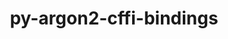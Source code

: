---
title: "py-argon2-cffi-bindings"
layout: cache
categories: [package, develop]
meta: {"compilers": ["gcc@11.1.0", "gcc@11.4.0"], "num_specs": 63, "num_specs_by_stack": {"data-vis-sdk": 13, "e4s": 24, "e4s-neoverse-v2": 26, "root": 63}, "oss": ["ubuntu20.04", "ubuntu22.04"], "platforms": ["linux"], "stacks": ["data-vis-sdk", "e4s", "e4s-neoverse-v2", "root"], "targets": ["neoverse_v2", "x86_64_v3"], "versions": ["21.2.0"]}
spec_details: [{"compiler": "gcc@11.4.0", "hash": "2etaebxb2tjfeg7nmiep4jyvexpbbnfd", "os": "ubuntu22.04", "platform": "linux", "size": "-", "stacks": ["e4s", "root"], "target": "x86_64_v3", "variants": ["build_system=python_pip"], "versions": ["21.2.0"]}, {"compiler": "gcc@11.4.0", "hash": "2uqxvf5br6uswzjneqn6mjybwsjdevnu", "os": "ubuntu22.04", "platform": "linux", "size": "-", "stacks": ["e4s", "root"], "target": "x86_64_v3", "variants": ["build_system=python_pip"], "versions": ["21.2.0"]}, {"compiler": "gcc@11.1.0", "hash": "4y3sf7iy6q7y5lod6vswn4tbavrkaaxn", "os": "ubuntu20.04", "platform": "linux", "size": "-", "stacks": ["data-vis-sdk", "root"], "target": "x86_64_v3", "variants": ["build_system=python_pip"], "versions": ["21.2.0"]}, {"compiler": "gcc@11.4.0", "hash": "4zue7d7vfx5ly76zdgwfq77sk2xjg647", "os": "ubuntu22.04", "platform": "linux", "size": "-", "stacks": ["e4s", "root"], "target": "x86_64_v3", "variants": ["build_system=python_pip"], "versions": ["21.2.0"]}, {"compiler": "gcc@11.4.0", "hash": "5dvzcgpsg7advi5j46qgd2bdstjsaz3g", "os": "ubuntu22.04", "platform": "linux", "size": "-", "stacks": ["e4s-neoverse-v2", "root"], "target": "neoverse_v2", "variants": ["build_system=python_pip"], "versions": ["21.2.0"]}, {"compiler": "gcc@11.4.0", "hash": "5iquenc4rslwrhs4n3kr7oogwgjful5j", "os": "ubuntu22.04", "platform": "linux", "size": "-", "stacks": ["e4s", "root"], "target": "x86_64_v3", "variants": ["build_system=python_pip"], "versions": ["21.2.0"]}, {"compiler": "gcc@11.4.0", "hash": "5p3tzub3uez5cynes3uimftvq4i7xcda", "os": "ubuntu22.04", "platform": "linux", "size": "-", "stacks": ["e4s", "root"], "target": "x86_64_v3", "variants": ["build_system=python_pip"], "versions": ["21.2.0"]}, {"compiler": "gcc@11.4.0", "hash": "5rxfzt5hbghetymvvpxfkptlhpaw3w5b", "os": "ubuntu22.04", "platform": "linux", "size": "-", "stacks": ["e4s", "root"], "target": "x86_64_v3", "variants": ["build_system=python_pip"], "versions": ["21.2.0"]}, {"compiler": "gcc@11.4.0", "hash": "6rkfavjvmxewgj6hezrdqovvmd4b2prs", "os": "ubuntu22.04", "platform": "linux", "size": "-", "stacks": ["e4s-neoverse-v2", "root"], "target": "neoverse_v2", "variants": ["build_system=python_pip"], "versions": ["21.2.0"]}, {"compiler": "gcc@11.4.0", "hash": "6xuagytn4qjjbrbofxjzfijvwcst4am5", "os": "ubuntu22.04", "platform": "linux", "size": "-", "stacks": ["e4s", "root"], "target": "x86_64_v3", "variants": ["build_system=python_pip"], "versions": ["21.2.0"]}, {"compiler": "gcc@11.4.0", "hash": "7dlzko34lla4oyuldgsafb44hti6ktie", "os": "ubuntu22.04", "platform": "linux", "size": "-", "stacks": ["e4s-neoverse-v2", "root"], "target": "neoverse_v2", "variants": ["build_system=python_pip"], "versions": ["21.2.0"]}, {"compiler": "gcc@11.1.0", "hash": "7xkbfqzw4wf3q5dne3kxy2jvzi2a5ovl", "os": "ubuntu20.04", "platform": "linux", "size": "-", "stacks": ["data-vis-sdk", "root"], "target": "x86_64_v3", "variants": ["build_system=python_pip"], "versions": ["21.2.0"]}, {"compiler": "gcc@11.4.0", "hash": "a6kfcpfu4rqcgw4zjteiodcqk3eo2bim", "os": "ubuntu22.04", "platform": "linux", "size": "-", "stacks": ["e4s", "root"], "target": "x86_64_v3", "variants": ["build_system=python_pip"], "versions": ["21.2.0"]}, {"compiler": "gcc@11.4.0", "hash": "a7o4kim3ab6fvt5gyzk552id7atmkmuc", "os": "ubuntu22.04", "platform": "linux", "size": "-", "stacks": ["e4s", "root"], "target": "x86_64_v3", "variants": ["build_system=python_pip"], "versions": ["21.2.0"]}, {"compiler": "gcc@11.4.0", "hash": "ahkfvercnxfg4vxrin6g4lq4n6cgtk66", "os": "ubuntu22.04", "platform": "linux", "size": "-", "stacks": ["e4s-neoverse-v2", "root"], "target": "neoverse_v2", "variants": ["build_system=python_pip"], "versions": ["21.2.0"]}, {"compiler": "gcc@11.4.0", "hash": "ax26oc6zakjihwvmk5zkjrkfgbvs7zf3", "os": "ubuntu22.04", "platform": "linux", "size": "-", "stacks": ["e4s-neoverse-v2", "root"], "target": "neoverse_v2", "variants": ["build_system=python_pip"], "versions": ["21.2.0"]}, {"compiler": "gcc@11.1.0", "hash": "b4zqqnop6gudrcfajtmppmjhzbl5z5jh", "os": "ubuntu20.04", "platform": "linux", "size": "-", "stacks": ["data-vis-sdk", "root"], "target": "x86_64_v3", "variants": ["build_system=python_pip"], "versions": ["21.2.0"]}, {"compiler": "gcc@11.4.0", "hash": "bz4r73udygz3c7wq4unext43b5y35iut", "os": "ubuntu22.04", "platform": "linux", "size": "-", "stacks": ["e4s-neoverse-v2", "root"], "target": "neoverse_v2", "variants": ["build_system=python_pip"], "versions": ["21.2.0"]}, {"compiler": "gcc@11.4.0", "hash": "c5t6c2cl6nrhoc6tfhj6i7nmv3cwx25w", "os": "ubuntu22.04", "platform": "linux", "size": "-", "stacks": ["e4s-neoverse-v2", "root"], "target": "neoverse_v2", "variants": ["build_system=python_pip"], "versions": ["21.2.0"]}, {"compiler": "gcc@11.1.0", "hash": "ciwnkz5qu3bt433mi6iq5fdirxuz3szy", "os": "ubuntu20.04", "platform": "linux", "size": "-", "stacks": ["data-vis-sdk", "root"], "target": "x86_64_v3", "variants": ["build_system=python_pip"], "versions": ["21.2.0"]}, {"compiler": "gcc@11.4.0", "hash": "clwh4ygjcc3xlwftoucx6nmkq6uwzp4l", "os": "ubuntu22.04", "platform": "linux", "size": "-", "stacks": ["e4s-neoverse-v2", "root"], "target": "neoverse_v2", "variants": ["build_system=python_pip"], "versions": ["21.2.0"]}, {"compiler": "gcc@11.1.0", "hash": "codijw5chabqiqphposwlgpnwi7fov6s", "os": "ubuntu20.04", "platform": "linux", "size": "-", "stacks": ["data-vis-sdk", "root"], "target": "x86_64_v3", "variants": ["build_system=python_pip"], "versions": ["21.2.0"]}, {"compiler": "gcc@11.4.0", "hash": "cqixntlsf4mhfb3tl5qhq4xugc7puaro", "os": "ubuntu22.04", "platform": "linux", "size": "-", "stacks": ["e4s-neoverse-v2", "root"], "target": "neoverse_v2", "variants": ["build_system=python_pip"], "versions": ["21.2.0"]}, {"compiler": "gcc@11.4.0", "hash": "dd7ogh4p4iedmgbgxhizsog622xtena6", "os": "ubuntu22.04", "platform": "linux", "size": "-", "stacks": ["e4s", "root"], "target": "x86_64_v3", "variants": ["build_system=python_pip"], "versions": ["21.2.0"]}, {"compiler": "gcc@11.4.0", "hash": "dx3rrw4vwi2bcfcrkfwpqmrum2jcxan7", "os": "ubuntu22.04", "platform": "linux", "size": "-", "stacks": ["e4s-neoverse-v2", "root"], "target": "neoverse_v2", "variants": ["build_system=python_pip"], "versions": ["21.2.0"]}, {"compiler": "gcc@11.1.0", "hash": "ejfn4y5m4tvphdvlqp6dy2357q552pmd", "os": "ubuntu20.04", "platform": "linux", "size": "-", "stacks": ["data-vis-sdk", "root"], "target": "x86_64_v3", "variants": ["build_system=python_pip"], "versions": ["21.2.0"]}, {"compiler": "gcc@11.4.0", "hash": "elwh4jzrtddgdxs5rwq5huubcubg7ypd", "os": "ubuntu22.04", "platform": "linux", "size": "-", "stacks": ["e4s-neoverse-v2", "root"], "target": "neoverse_v2", "variants": ["build_system=python_pip"], "versions": ["21.2.0"]}, {"compiler": "gcc@11.4.0", "hash": "f2sagtb76wex46n74jiffhjufxltlowe", "os": "ubuntu22.04", "platform": "linux", "size": "-", "stacks": ["e4s", "root"], "target": "x86_64_v3", "variants": ["build_system=python_pip"], "versions": ["21.2.0"]}, {"compiler": "gcc@11.4.0", "hash": "fhywqfkd5ez5ayyjagaqatiw47ctlc7v", "os": "ubuntu22.04", "platform": "linux", "size": "-", "stacks": ["e4s", "root"], "target": "x86_64_v3", "variants": ["build_system=python_pip"], "versions": ["21.2.0"]}, {"compiler": "gcc@11.1.0", "hash": "fzgfqdm5pydy5onsjteerumbeydgman4", "os": "ubuntu20.04", "platform": "linux", "size": "-", "stacks": ["data-vis-sdk", "root"], "target": "x86_64_v3", "variants": ["build_system=python_pip"], "versions": ["21.2.0"]}, {"compiler": "gcc@11.4.0", "hash": "gbfo4kugozswllwautp3w6evwulmbj35", "os": "ubuntu22.04", "platform": "linux", "size": "-", "stacks": ["e4s", "root"], "target": "x86_64_v3", "variants": ["build_system=python_pip"], "versions": ["21.2.0"]}, {"compiler": "gcc@11.4.0", "hash": "gbyquavwaqbrhikkwfjmqkdhbhofaab6", "os": "ubuntu22.04", "platform": "linux", "size": "-", "stacks": ["e4s-neoverse-v2", "root"], "target": "neoverse_v2", "variants": ["build_system=python_pip"], "versions": ["21.2.0"]}, {"compiler": "gcc@11.4.0", "hash": "grjowvnv4npdfg52zgwrpejw3eyu6fcu", "os": "ubuntu22.04", "platform": "linux", "size": "-", "stacks": ["e4s-neoverse-v2", "root"], "target": "neoverse_v2", "variants": ["build_system=python_pip"], "versions": ["21.2.0"]}, {"compiler": "gcc@11.4.0", "hash": "kmd7sfezeociyvzhsijux2tbngako3wj", "os": "ubuntu22.04", "platform": "linux", "size": "-", "stacks": ["e4s", "root"], "target": "x86_64_v3", "variants": ["build_system=python_pip"], "versions": ["21.2.0"]}, {"compiler": "gcc@11.4.0", "hash": "kmhyffp62amfgeg64btu3jtjt26qfxr4", "os": "ubuntu22.04", "platform": "linux", "size": "-", "stacks": ["e4s-neoverse-v2", "root"], "target": "neoverse_v2", "variants": ["build_system=python_pip"], "versions": ["21.2.0"]}, {"compiler": "gcc@11.4.0", "hash": "kxzfcwrzd2dd7ytbpr5u6icwxfvodxn4", "os": "ubuntu22.04", "platform": "linux", "size": "-", "stacks": ["e4s", "root"], "target": "x86_64_v3", "variants": ["build_system=python_pip"], "versions": ["21.2.0"]}, {"compiler": "gcc@11.4.0", "hash": "llcg2v2nw725wf7pf64poh7g4jkdau3w", "os": "ubuntu22.04", "platform": "linux", "size": "-", "stacks": ["e4s-neoverse-v2", "root"], "target": "neoverse_v2", "variants": ["build_system=python_pip"], "versions": ["21.2.0"]}, {"compiler": "gcc@11.4.0", "hash": "n6rd3rjrm26wgxvfplg6mxm4y4zqoyw3", "os": "ubuntu22.04", "platform": "linux", "size": "-", "stacks": ["e4s-neoverse-v2", "root"], "target": "neoverse_v2", "variants": ["build_system=python_pip"], "versions": ["21.2.0"]}, {"compiler": "gcc@11.4.0", "hash": "necw2wnug26h26zh7wwqvmfqr7ixb2mt", "os": "ubuntu22.04", "platform": "linux", "size": "-", "stacks": ["e4s", "root"], "target": "x86_64_v3", "variants": ["build_system=python_pip"], "versions": ["21.2.0"]}, {"compiler": "gcc@11.4.0", "hash": "nuty5uawy7v3jdolhqjuu6nn5sxxknf7", "os": "ubuntu22.04", "platform": "linux", "size": "-", "stacks": ["e4s", "root"], "target": "x86_64_v3", "variants": ["build_system=python_pip"], "versions": ["21.2.0"]}, {"compiler": "gcc@11.4.0", "hash": "oi3fwfiggm2n64k3agjrevu376jmfgnk", "os": "ubuntu22.04", "platform": "linux", "size": "-", "stacks": ["e4s-neoverse-v2", "root"], "target": "neoverse_v2", "variants": ["build_system=python_pip"], "versions": ["21.2.0"]}, {"compiler": "gcc@11.4.0", "hash": "ospw725ebpirikpktcckqwl2jhkpozeg", "os": "ubuntu22.04", "platform": "linux", "size": "-", "stacks": ["e4s", "root"], "target": "x86_64_v3", "variants": ["build_system=python_pip"], "versions": ["21.2.0"]}, {"compiler": "gcc@11.4.0", "hash": "phlda6wjgwy7mytezhvanvt6bte3z3vc", "os": "ubuntu22.04", "platform": "linux", "size": "-", "stacks": ["e4s-neoverse-v2", "root"], "target": "neoverse_v2", "variants": ["build_system=python_pip"], "versions": ["21.2.0"]}, {"compiler": "gcc@11.1.0", "hash": "pn2wvs4gpkiokgaus3egazyl3e6zcra7", "os": "ubuntu20.04", "platform": "linux", "size": "-", "stacks": ["data-vis-sdk", "root"], "target": "x86_64_v3", "variants": ["build_system=python_pip"], "versions": ["21.2.0"]}, {"compiler": "gcc@11.4.0", "hash": "pvkzsmaexbesux2v34urvgtmye4fzlpb", "os": "ubuntu22.04", "platform": "linux", "size": "-", "stacks": ["e4s-neoverse-v2", "root"], "target": "neoverse_v2", "variants": ["build_system=python_pip"], "versions": ["21.2.0"]}, {"compiler": "gcc@11.4.0", "hash": "s3ad5uzvkhrql3scznyk4of3szyeowl6", "os": "ubuntu22.04", "platform": "linux", "size": "-", "stacks": ["e4s", "root"], "target": "x86_64_v3", "variants": ["build_system=python_pip"], "versions": ["21.2.0"]}, {"compiler": "gcc@11.1.0", "hash": "sepbyonphkease243yus6agdvwziga5e", "os": "ubuntu20.04", "platform": "linux", "size": "-", "stacks": ["data-vis-sdk", "root"], "target": "x86_64_v3", "variants": ["build_system=python_pip"], "versions": ["21.2.0"]}, {"compiler": "gcc@11.4.0", "hash": "sha6ba6hnbrfqgckgjnuxprfh2ioqb3b", "os": "ubuntu22.04", "platform": "linux", "size": "-", "stacks": ["e4s-neoverse-v2", "root"], "target": "neoverse_v2", "variants": ["build_system=python_pip"], "versions": ["21.2.0"]}, {"compiler": "gcc@11.4.0", "hash": "svcrgxth3ouh4ggdvwdzyet3whivghi5", "os": "ubuntu22.04", "platform": "linux", "size": "-", "stacks": ["e4s", "root"], "target": "x86_64_v3", "variants": ["build_system=python_pip"], "versions": ["21.2.0"]}, {"compiler": "gcc@11.1.0", "hash": "tm7yrfwcyenyzt6v4gapsmebhl4k5pui", "os": "ubuntu20.04", "platform": "linux", "size": "-", "stacks": ["data-vis-sdk", "root"], "target": "x86_64_v3", "variants": ["build_system=python_pip"], "versions": ["21.2.0"]}, {"compiler": "gcc@11.1.0", "hash": "tmdlw5ggdpnqrrfhzwko5twnho6ualnt", "os": "ubuntu20.04", "platform": "linux", "size": "-", "stacks": ["data-vis-sdk", "root"], "target": "x86_64_v3", "variants": ["build_system=python_pip"], "versions": ["21.2.0"]}, {"compiler": "gcc@11.4.0", "hash": "tuujwivzkyshzfv4p6uae32wy3jebnvp", "os": "ubuntu22.04", "platform": "linux", "size": "-", "stacks": ["e4s-neoverse-v2", "root"], "target": "neoverse_v2", "variants": ["build_system=python_pip"], "versions": ["21.2.0"]}, {"compiler": "gcc@11.4.0", "hash": "ve74btggf3dfmygmzh7ksz544e77pmig", "os": "ubuntu22.04", "platform": "linux", "size": "-", "stacks": ["e4s-neoverse-v2", "root"], "target": "neoverse_v2", "variants": ["build_system=python_pip"], "versions": ["21.2.0"]}, {"compiler": "gcc@11.1.0", "hash": "vwbtvwc2pnxm6waeviqpnnqt2dlwgse6", "os": "ubuntu20.04", "platform": "linux", "size": "-", "stacks": ["data-vis-sdk", "root"], "target": "x86_64_v3", "variants": ["build_system=python_pip"], "versions": ["21.2.0"]}, {"compiler": "gcc@11.4.0", "hash": "wa5a2tnzd2xzucva2xqkyggufrx5tbes", "os": "ubuntu22.04", "platform": "linux", "size": "-", "stacks": ["e4s-neoverse-v2", "root"], "target": "neoverse_v2", "variants": ["build_system=python_pip"], "versions": ["21.2.0"]}, {"compiler": "gcc@11.4.0", "hash": "wbkhhdhz5xldedxbxinh2bpilikuy7kj", "os": "ubuntu22.04", "platform": "linux", "size": "-", "stacks": ["e4s-neoverse-v2", "root"], "target": "neoverse_v2", "variants": ["build_system=python_pip"], "versions": ["21.2.0"]}, {"compiler": "gcc@11.4.0", "hash": "wfeioditybcoc6ldv2iuzre7djfg2qqt", "os": "ubuntu22.04", "platform": "linux", "size": "-", "stacks": ["e4s", "root"], "target": "x86_64_v3", "variants": ["build_system=python_pip"], "versions": ["21.2.0"]}, {"compiler": "gcc@11.4.0", "hash": "wtl7kibckgdv6gqw7zvgsthiauvqincc", "os": "ubuntu22.04", "platform": "linux", "size": "-", "stacks": ["e4s", "root"], "target": "x86_64_v3", "variants": ["build_system=python_pip"], "versions": ["21.2.0"]}, {"compiler": "gcc@11.4.0", "hash": "x4sl5scbfulw4q6j7tlxh3jcympmy6mo", "os": "ubuntu22.04", "platform": "linux", "size": "-", "stacks": ["e4s", "root"], "target": "x86_64_v3", "variants": ["build_system=python_pip"], "versions": ["21.2.0"]}, {"compiler": "gcc@11.1.0", "hash": "xw6fqyxcedolmhnrmw3gncsd374df5jh", "os": "ubuntu20.04", "platform": "linux", "size": "-", "stacks": ["data-vis-sdk", "root"], "target": "x86_64_v3", "variants": ["build_system=python_pip"], "versions": ["21.2.0"]}, {"compiler": "gcc@11.4.0", "hash": "yf4oqjldjwey6edekrq7ylnfzc3sork2", "os": "ubuntu22.04", "platform": "linux", "size": "-", "stacks": ["e4s-neoverse-v2", "root"], "target": "neoverse_v2", "variants": ["build_system=python_pip"], "versions": ["21.2.0"]}, {"compiler": "gcc@11.4.0", "hash": "zbvx3xlqvknibbuw4vaoaln57deepmxd", "os": "ubuntu22.04", "platform": "linux", "size": "-", "stacks": ["e4s", "root"], "target": "x86_64_v3", "variants": ["build_system=python_pip"], "versions": ["21.2.0"]}, {"compiler": "gcc@11.4.0", "hash": "zer3opksl64beexoaxbkbh5oo3wukzcs", "os": "ubuntu22.04", "platform": "linux", "size": "-", "stacks": ["e4s-neoverse-v2", "root"], "target": "neoverse_v2", "variants": ["build_system=python_pip"], "versions": ["21.2.0"]}]
---